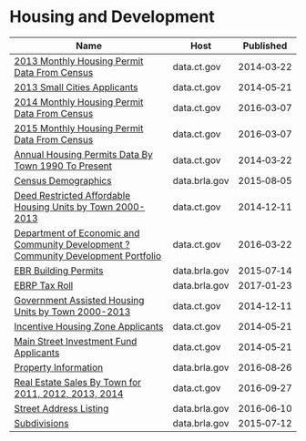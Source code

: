 # Housing and Development

Name | Host | Published
---- | ---- | ---------
[2013 Monthly Housing Permit Data From Census](../datasets/nua2-26ye.md) | data.ct.gov | 2014&#x2011;03&#x2011;22
[2013 Small Cities Applicants](../datasets/6hvp-8msr.md) | data.ct.gov | 2014&#x2011;05&#x2011;21
[2014 Monthly Housing Permit Data From Census](../datasets/kgin-wrhv.md) | data.ct.gov | 2016&#x2011;03&#x2011;07
[2015 Monthly Housing Permit Data From Census](../datasets/gsuv-mkqb.md) | data.ct.gov | 2016&#x2011;03&#x2011;07
[Annual Housing Permits Data By Town 1990 To Present](../datasets/stm9-38x4.md) | data.ct.gov | 2014&#x2011;03&#x2011;22
[Census Demographics](../datasets/xsrb-mxqt.md) | data.brla.gov | 2015&#x2011;08&#x2011;05
[Deed Restricted Affordable Housing Units by Town 2000-2013](../datasets/qre7-ek47.md) | data.ct.gov | 2014&#x2011;12&#x2011;11
[Department of Economic and Community Development ? Community Development Portfolio](../datasets/adkf-vin2.md) | data.ct.gov | 2016&#x2011;03&#x2011;22
[EBR Building Permits](../datasets/7fq7-8j7r.md) | data.brla.gov | 2015&#x2011;07&#x2011;14
[EBRP Tax Roll](../datasets/myfc-nh6n.md) | data.brla.gov | 2017&#x2011;01&#x2011;23
[Government Assisted Housing Units by Town 2000-2013](../datasets/igdz-aexs.md) | data.ct.gov | 2014&#x2011;12&#x2011;11
[Incentive Housing Zone Applicants](../datasets/cx54-imuf.md) | data.ct.gov | 2014&#x2011;05&#x2011;21
[Main Street Investment Fund Applicants](../datasets/grdg-jrz5.md) | data.ct.gov | 2014&#x2011;05&#x2011;21
[Property Information](../datasets/re5c-hrw9.md) | data.brla.gov | 2016&#x2011;08&#x2011;26
[Real Estate Sales By Town for 2011, 2012, 2013, 2014](../datasets/8udc-aepg.md) | data.ct.gov | 2016&#x2011;09&#x2011;27
[Street Address Listing](../datasets/6fyg-p3r9.md) | data.brla.gov | 2016&#x2011;06&#x2011;10
[Subdivisions](../datasets/px43-apna.md) | data.brla.gov | 2015&#x2011;07&#x2011;12

